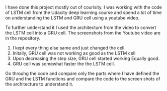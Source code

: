  I have done this project mostly out of courisity. I was working with the code of LSTM cell from the Udacity deep learning course and spend a lot 
 of time on understanding the LSTM and GRU cell using a youtube video.
 
 To further understand it I used the architecture from the video to convert the LSTM cell into a GRU cell. The screenshots from the Youtube video
 are in the repository.
 
 1. I kept every thing else same and just changed the cell.
 2. Initally, GRU cell was not working as good as the LSTM cell
 3. Upon decreasing the step size, GRU cell started working Equally good.
 4. GRU cell was somewhat faster the the LSTM cell.
 
 
 Go throuhg the code and compare only the parts where I have defined the GRU and the LSTM functions  and compare the code to the screen 
 shots of the architecture to understand it.
 
 
 
